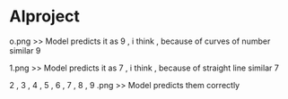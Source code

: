 # AIproject
o.png >> Model predicts it as 9 , i think , because of curves of number similar 9

1.png >> Model predicts it as 7 , i think , because of straight line similar 7

2 , 3 , 4 , 5 , 6 , 7 , 8 , 9 .png >> Model predicts them correctly
